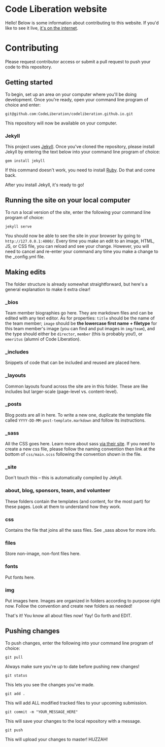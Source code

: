 Code Liberation website
========================

Hello! Below is some information about contributing to this website. If you'd like to see it live, [it's on the internet](http://codeliberation.github.io).

# Contributing
Please request contributor access or submit a pull request to push your code to this repository.

## Getting started
To begin, set up an area on your computer where you'll be doing development. Once you're ready, open your command line program of choice and enter:

`git@github.com:CodeLiberation/codeliberation.github.io.git`

This repository will now be available on your computer.

### Jekyll
This project uses [Jekyll](https://jekyllrb.com/). Once you've cloned the repository, please install Jekyll by entering the text below into your command line program of choice:

`gem install jekyll`

If this command doesn't work, you need to install [Ruby](https://www.ruby-lang.org/en/). Do that and come back.

After you install Jekyll, it's ready to go!

## Running the site on your local computer
To run a local version of the site, enter the following your command line program of choice:

`jekyll serve`

You should now be able to see the site in your browser by going to `http://127.0.0.1:4000/`. Every time you make an edit to an image, HTML, JS, or CSS file, you can reload and see your change. However, you will need to cancel and re-enter your command any time you make a change to the _config.yml file.

## Making edits
The folder structure is already somewhat straightforward, but here's a general explanation to make it extra clear!

### _bios
Team member biographies go here. They are markdown files and can be edited with any text editor. As for properties: `title` should be the name of the team member; `image` should be **the lowercase first name + filetype** for this team member's image (you can find and put images in `img/team`), and the type should either be `director`, `member` (this is probably you!), or `emeritus` (alumni of Code Liberation).

### _includes
Snippets of code that can be included and reused are placed here.

### _layouts
Common layouts found across the site are in this folder. These are like includes but larger-scale (page-level vs. content-level).

### _posts
Blog posts are all in here. To write a new one, duplicate the template file called `YYYY-DD-MM-post-template.markdown` and follow its instructions.

### _sass
All the CSS goes here. Learn more about sass [via their site](http://sass-lang.com/). If you need to create a new css file, please follow the naming convention then link at the bottom of `css/main.scss` following the convention shown in the file.

### _site
Don't touch this – this is automatically compiled by Jekyll.

### about, blog, sponsors, team, and volunteer
These folders contain the templates (and content, for the most part) for these pages. Look at them to understand how they work.

### css
Contains the file that joins all the sass files. See _sass above for more info.

### files
Store non-image, non-font files here.

### fonts
Put fonts here.

### img
Put images here. Images are organized in folders according to purpose right now. Follow the convention and create new folders as needed!

That's it! You know all about files now! Yay! Go forth and EDIT.

## Pushing changes
To push changes, enter the following into your command line program of choice:

`git pull`

Always make sure you're up to date before pushing new changes!

`git status`

This lets you see the changes you've made.

`git add .`

This will add ALL modified tracked files to your upcoming submission.

`git commit -m "YOUR_MESSAGE_HERE"`

This will save your changes to the local repository with a message.

`git push`

This will upload your changes to master! HUZZAH!
